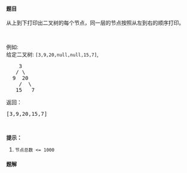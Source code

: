 #### 题目
<p>从上到下打印出二叉树的每个节点，同一层的节点按照从左到右的顺序打印。</p>

<p>&nbsp;</p>

<p>例如:<br>
给定二叉树:&nbsp;<code>[3,9,20,null,null,15,7]</code>,</p>

<pre>    3
   / \
  9  20
    /  \
   15   7
</pre>

<p>返回：</p>

<pre>[3,9,20,15,7]
</pre>

<p>&nbsp;</p>

<p><strong>提示：</strong></p>

<ol>
	<li><code>节点总数 &lt;= 1000</code></li>
</ol>


 #### 题解